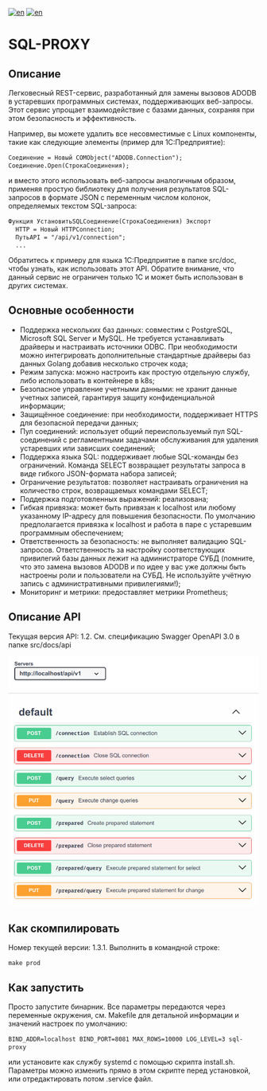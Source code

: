 [![en](https://img.shields.io/badge/lang-en-red.svg)](https://github.com/alm494/sql_proxy/blob/main/README.md)
[![en](https://img.shields.io/badge/lang-ru-red.svg)](https://github.com/alm494/sql_proxy/blob/main/README.ru.md)

# SQL-PROXY

## Описание

Легковесный REST-сервис, разработанный для замены вызовов ADODB в устаревших программных системах, поддерживающих веб-запросы. 
Этот сервис упрощает взаимодействие с базами данных, сохраняя при этом безопасность и эффективность. 

Например, вы можете удалить все несовместимые с Linux компоненты, такие как следующие элементы (пример для 1С:Предприятие): 
 
```1C-Enterprise
Соединение = Новый COMObject("ADODB.Connection");
Соединение.Open(СтрокаСоединения);
```
 

и вместо этого использовать веб-запросы аналогичным образом, применяя простую библиотеку для получения результатов SQL-запросов в формате JSON с переменным числом колонок, определяемых текстом SQL-запроса: 
 
```1C-Enterprise
Функция УстановитьSQLСоединение(СтрокаСоединения) Экспорт
  HTTP = Новый HTTPConnection;
  ПутьAPI = "/api/v1/connection";
  ...
```
 

Обратитесь к примеру для языка 1С:Предприятие в папке src/doc, чтобы узнать, как использовать этот API. Обратите внимание, что данный сервис не ограничен только 1С и может быть использован в других системах.

## Основные особенности

+ Поддержка нескольких баз данных: совместим с PostgreSQL, Microsoft SQL Server и MySQL. Не требуется устанавливать
  драйверы и настраивать источники ODBC. При необходимости можно интегрировать дополнительные стандартные драйверы баз данных Golang добавив несколько строчек кода;
+ Режим запуска: можно настроить как простую отдельную службу, либо использовать в контейнере в k8s;
+ Безопасное управление учетными данными: не хранит данные учетных записей, гарантируя защиту конфиденциальной информации;
+ Защищённое соединение: при необходимости, поддерживает HTTPS для безопасной передачи данных;
+ Пул соединений: использует общий переиспользуемый пул SQL-соединений с регламентными задачами обслуживания для удаления устаревших или зависших соединений;
+ Поддержка языка SQL: поддерживает любые SQL-команды без ограничений. Команда SELECT возвращает результаты запроса в виде гибкого JSON-формата набора записей;
+ Ограничение результатов: позволяет настраивать ограничения на количество строк, возвращаемых командами SELECT;
+ Поддержка подготовленных выражений: реализована;
+ Гибкая привязка: может быть привязан к localhost или любому указанному IP-адресу для повышения безопасности. По умолчанию предполагается привязка к localhost и работа в паре с устаревшим программным обеспечением;
+ Ответственность за безопасность: не выполняет валидацию SQL-запросов. Ответственность за настройку соответствующих привилегий базы данных лежит на администраторе СУБД (помните, что это замена вызовов ADODB и по идее у вас уже должны быть настроены роли и пользователи на СУБД. Не используйте учётную запись с административными привилегиями!);
+ Мониторинг и метрики: предоставляет метрики Prometheus;

## Описание API

Текущая версия API: 1.2. См. спецификацию Swagger OpenAPI 3.0 в папке src/docs/api

![API overview](src/docs/api/swagger.png)

## Как скомпилировать

Номер текущей версии: 1.3.1. Выполнить в командной строке:

```
make prod
```

## Как запустить

Просто запустите бинарник. Все параметры передаются через переменные окружения, см. Makefile для детальной информации и значений настроек по умолчанию:

```
BIND_ADDR=localhost BIND_PORT=8081 MAX_ROWS=10000 LOG_LEVEL=3 sql-proxy
```

или установите как службу systemd с помощью скрипта install.sh. Параметры можно изменить прямо в этом скрипте перед установкой, или отредактировать потом .service файл.
